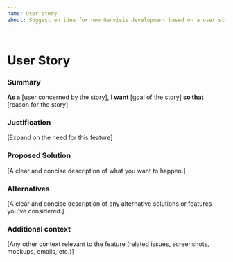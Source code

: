 ```yaml
---
name: User story
about: Suggest an idea for new Genvisis development based on a user story

---
```

# User Story

### Summary

**As a** [user concerned by the story],
**I want** [goal of the story]
**so that** [reason for the story]

### Justification
[Expand on the need for this feature]

### Proposed Solution
[A clear and concise description of what you want to happen.]

### Alternatives
[A clear and concise description of any alternative solutions or features you've considered.]

### Additional context
[Any other context relevant to the feature (related issues, screenshots, mockups, emails, etc.)]
